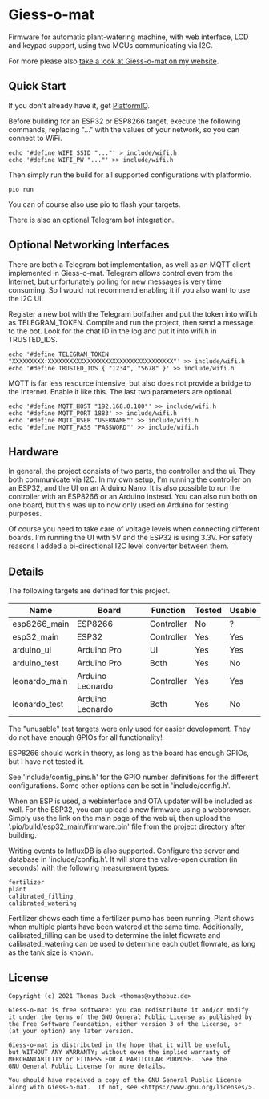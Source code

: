# Giess-o-mat

Firmware for automatic plant-watering machine, with web interface, LCD and keypad support, using two MCUs communicating via I2C.

For more please also [take a look at Giess-o-mat on my website](https://www.xythobuz.de/giessomat.html).

## Quick Start

If you don't already have it, get [PlatformIO](https://docs.platformio.org/en/latest/core/installation.html).

Before building for an ESP32 or ESP8266 target, execute the following commands, replacing "..." with the values of your network, so you can connect to WiFi.

    echo '#define WIFI_SSID "..."' > include/wifi.h
    echo '#define WIFI_PW "..."' >> include/wifi.h

Then simply run the build for all supported configurations with platformio.

    pio run

You can of course also use pio to flash your targets.

There is also an optional Telegram bot integration.

## Optional Networking Interfaces

There are both a Telegram bot implementation, as well as an MQTT client implemented in Giess-o-mat.
Telegram allows control even from the Internet, but unfortunately polling for new messages is very time consuming.
So I would not recommend enabling it if you also want to use the I2C UI.

Register a new bot with the Telegram botfather and put the token into wifi.h as TELEGRAM_TOKEN.
Compile and run the project, then send a message to the bot.
Look for the chat ID in the log and put it into wifi.h in TRUSTED_IDS.

    echo '#define TELEGRAM_TOKEN "XXXXXXXXX:XXXXXXXXXXXXXXXXXXXXXXXXXXXXXXXXXXX"' >> include/wifi.h
    echo '#define TRUSTED_IDS { "1234", "5678" }' >> include/wifi.h

MQTT is far less resource intensive, but also does not provide a bridge to the Internet.
Enable it like this.
The last two parameters are optional.

    echo '#define MQTT_HOST "192.168.0.100"' >> include/wifi.h
    echo '#define MQTT_PORT 1883' >> include/wifi.h
    echo '#define MQTT_USER "USERNAME"' >> include/wifi.h
    echo '#define MQTT_PASS "PASSWORD"' >> include/wifi.h

## Hardware

In general, the project consists of two parts, the controller and the ui.
They both communicate via I2C.
In my own setup, I'm running the controller on an ESP32, and the UI on an Arduino Nano.
It is also possible to run the controller with an ESP8266 or an Arduino instead.
You can also run both on one board, but this was up to now only used on Arduino for testing purposes.

Of course you need to take care of voltage levels when connecting different boards.
I'm running the UI with 5V and the ESP32 is using 3.3V.
For safety reasons I added a bi-directional I2C level converter between them.

## Details

The following targets are defined for this project.

| Name          | Board            | Function   | Tested | Usable |
| ------------- | ---------------- | ---------- | ------ | ------ |
| esp8266_main  | ESP8266          | Controller | No     | ?      |
| esp32_main    | ESP32            | Controller | Yes    | Yes    |
| arduino_ui    | Arduino Pro      | UI         | Yes    | Yes    |
| arduino_test  | Arduino Pro      | Both       | Yes    | No     |
| leonardo_main | Arduino Leonardo | Controller | Yes    | Yes    |
| leonardo_test | Arduino Leonardo | Both       | Yes    | No     |

The "unusable" test targets were only used for easier development.
They do not have enough GPIOs for all functionality!

ESP8266 should work in theory, as long as the board has enough GPIOs, but I have not tested it.

See 'include/config_pins.h' for the GPIO number definitions for the different configurations.
Some other options can be set in 'include/config.h'.

When an ESP is used, a webinterface and OTA updater will be included as well.
For the ESP32, you can upload a new firmware using a webbrowser.
Simply use the link on the main page of the web ui, then upload the '.pio/build/esp32_main/firmware.bin' file from the project directory after building.

Writing events to InfluxDB is also supported.
Configure the server and database in 'include/config.h'.
It will store the valve-open duration (in seconds) with the following measurement types:

    fertilizer
    plant
    calibrated_filling
    calibrated_watering

Fertilizer shows each time a fertilizer pump has been running.
Plant shows when multiple plants have been watered at the same time.
Additionally, calibrated_filling can be used to determine the inlet flowrate and calibrated_watering can be used to determine each outlet flowrate, as long as the tank size is known.

## License

    Copyright (c) 2021 Thomas Buck <thomas@xythobuz.de>

    Giess-o-mat is free software: you can redistribute it and/or modify
    it under the terms of the GNU General Public License as published by
    the Free Software Foundation, either version 3 of the License, or
    (at your option) any later version.

    Giess-o-mat is distributed in the hope that it will be useful,
    but WITHOUT ANY WARRANTY; without even the implied warranty of
    MERCHANTABILITY or FITNESS FOR A PARTICULAR PURPOSE.  See the
    GNU General Public License for more details.

    You should have received a copy of the GNU General Public License
    along with Giess-o-mat.  If not, see <https://www.gnu.org/licenses/>.

